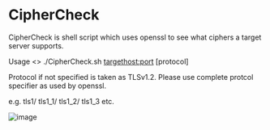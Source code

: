 # CipherCheck

CipherCheck is shell script which uses openssl to see what ciphers a target server supports.

Usage <> ./CipherCheck.sh <targethost:port> [protocol]

Protocol if not specified is taken as TLSv1.2.  Please use complete protcol specifier as used by openssl.

e.g. tls1/ tls1_1/ tls1_2/ tls1_3 etc.

![image](https://user-images.githubusercontent.com/109287070/178993006-dc672928-e09a-4975-9933-e9cb531c84bd.png)
